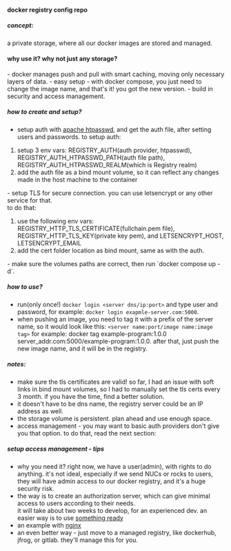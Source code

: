 #### docker registry config repo
##### concept:
a private storage, where all our docker images are stored and managed.
<br>
<h4>why use it? why not just any storage?</h4>
- docker manages push and pull with smart caching, moving only necessary layers of data. 
- easy setup - with docker compose, you just need to change the image name, and that's it! you got the new version.
- build in security and access management.

##### how to create and setup?
- setup auth with [apache htpasswd](https://httpd.apache.org/docs/2.4/programs/htpasswd.html), and get the auth file, after setting users and passwords.
to setup auth: 
<ol>
<li>setup 3 env vars: REGISTRY_AUTH(auth provider, htpasswd), REGISTRY_AUTH_HTPASSWD_PATH(auth file path), REGISTRY_AUTH_HTPASSWD_REALM(which is Registry realm)</li>
<li>add the auth file as a bind mount volume, so it can reflect any changes made in the host machine to the container</li>
</ol>
- setup TLS for secure connection. you can use letsencrypt or any other service for that. <br>
to do that: 
<ol>
<li>use the following env vars: REGISTRY_HTTP_TLS_CERTIFICATE(fullchain.pem file), REGISTRY_HTTP_TLS_KEY(private key pem), and LETSENCRYPT_HOST, LETSENCRYPT_EMAIL</li>
<li>add the cert folder location as bind mount, same as with the auth. </li>
</ol>
- make sure the volumes paths are correct, then run `docker compose up -d`.

##### how to use? 
- run(only once!) `docker login <server dns/ip:port>` and type user and password, for example: `docker login exapmle-server.com:5000`.
- when pushing an image, you need to tag it with a prefix of the server name, so it would look like this: `<server name:port/image name:image tag>`
for example: docker tag example-program:1.0.0 server_addr.com:5000/example-program:1.0.0. after that, just push the new image name, and it will be in the registry.

##### notes:
- make sure the tls certificates are valid! so far, I had an issue with soft links in bind mount volumes, so I had to manually set the tls certs every 3 month. if you have the time, find a better solution. 
- it doesn't have to be dns name, the registry server could be an IP address as well.
- the storage volume is persistent. plan ahead and use enough space. 
- access management - you may want to  basic auth providers don't give you that option. to do that, read the next section:

##### setup access management - tips
- why you need it? right now, we have a user(admin), with rights to do anything. it's not ideal, especially if we send NUCs or rocks to users, they will have admin access to our docker registry, and it's a huge security risk.
- the way is to create an authorization server, which can give minimal access to users according to their needs. 
<br> it will take about two weeks to develop, for an experienced dev. an easier way is to use [something ready](https://github.com/cesanta/docker_auth) <br>
- an example with [nginx](https://www.digitalocean.com/community/tutorials/how-to-set-up-a-private-docker-registry-on-ubuntu-14-04#step-four-%E2%80%94-secure-your-docker-registry-with-nginx)
- an even better way - just move to a managed registry, like dockerhub, jfrog, or gitlab. they'll manage this for you.
